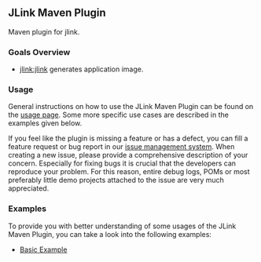 ## JLink Maven Plugin

Maven plugin for jlink.

### Goals Overview

* [jlink:jlink](./jlink-mojo.html) generates application image.

### Usage

  General instructions on how to use the JLink Maven Plugin can be found on the [usage page](./usage.html). Some more
  specific use cases are described in the examples given below.

  If you feel like the plugin is missing a feature or has a defect, you can fill a feature request or bug report in our
  [issue management system](https://github.com/petr-panteleyev/jlink-maven-plugin/issues). When creating a new issue,
  please provide a comprehensive description of your concern. Especially for fixing bugs it is crucial that the developers
  can reproduce your problem. For this reason, entire debug logs, POMs or most preferably little demo projects attached
  to the issue are very much appreciated.

### Examples

To provide you with better understanding of some usages of the JLink Maven Plugin,
you can take a look into the following examples:

* [Basic Example](./examples/basic.html)
